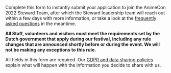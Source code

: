 Complete this form to instantly submit your application to join the AnimeCon 2022 Steward Team,
after which the Steward leadership team will reach out within a few days with more information, or
take a look at the [frequently asked questions](faq.html) in the meantime.

**All Staff, volunteers and visitors must meet the requirements set by the Dutch government that
apply during our festival, including any rule changes that are announced shortly before or during
the event. We will not be making any exceptions to this rule.**

All fields in this form are required. Our [GDPR and data sharing policies](gdpr.html) explain what
will happen with the information you decide to share with us.

